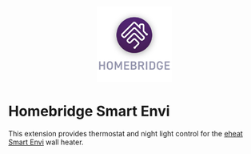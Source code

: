 <p align="center">

<img src="https://github.com/homebridge/branding/raw/latest/logos/homebridge-wordmark-logo-vertical.png" width="150">

</p>

# Homebridge Smart Envi

This extension provides thermostat and night light control for the [eheat Smart Envi](https://www.eheat.com/pages/learn-more-about-the-smart-envi.html) wall heater.
